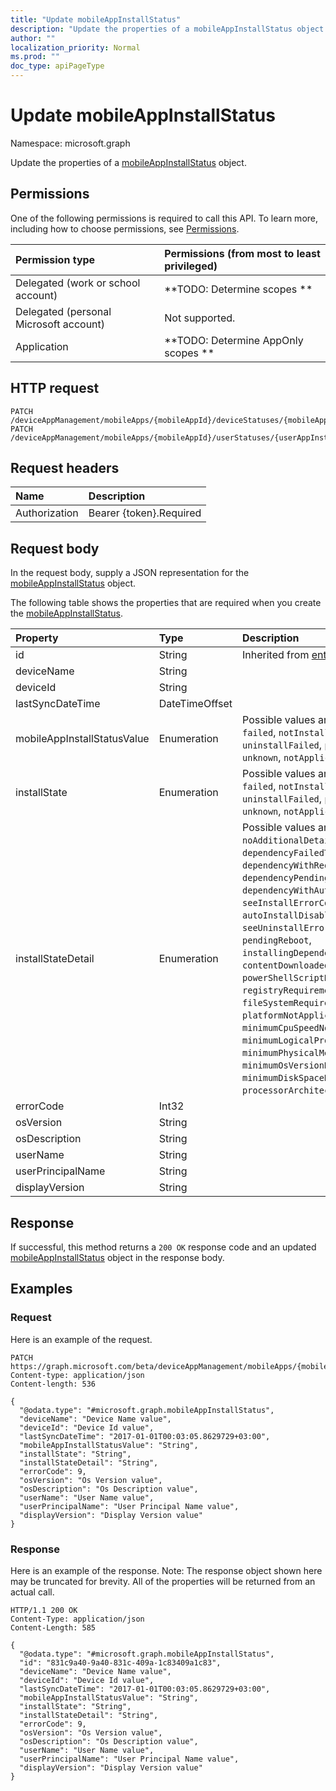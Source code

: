 ```yaml
---
title: "Update mobileAppInstallStatus"
description: "Update the properties of a mobileAppInstallStatus object."
author: ""
localization_priority: Normal
ms.prod: ""
doc_type: apiPageType
---
```


# Update mobileAppInstallStatus

Namespace: microsoft.graph

Update the properties of a [mobileAppInstallStatus](../resources/mobileappinstallstatus.md) object.

## Permissions
One of the following permissions is required to call this API. To learn more, including how to choose permissions, see [Permissions](/concepts/permissions-reference.md).

|Permission type|Permissions (from most to least privileged)|
|:---|:---|
|Delegated (work or school account)|**TODO: Determine scopes **|
|Delegated (personal Microsoft account)|Not supported.|
|Application|**TODO: Determine AppOnly scopes **|

## HTTP request
<!-- {
  "blockType": "ignored"
}
-->
``` http
PATCH /deviceAppManagement/mobileApps/{mobileAppId}/deviceStatuses/{mobileAppInstallStatusId}
PATCH /deviceAppManagement/mobileApps/{mobileAppId}/userStatuses/{userAppInstallStatusId}/deviceStatuses/{mobileAppInstallStatusId}
```

## Request headers
|Name|Description|
|:---|:---|
|Authorization|Bearer {token}.Required|

## Request body
In the request body, supply a JSON representation for the [mobileAppInstallStatus](../resources/mobileappinstallstatus.md) object.

The following table shows the properties that are required when you create the [mobileAppInstallStatus](../resources/mobileappinstallstatus.md).

|Property|Type|Description|
|:---|:---|:---|
|id|String| Inherited from [entity](../resources/entity.md)|
|deviceName|String||
|deviceId|String||
|lastSyncDateTime|DateTimeOffset||
|mobileAppInstallStatusValue|Enumeration| Possible values are: `installed`, `failed`, `notInstalled`, `uninstallFailed`, `pendingInstall`, `unknown`, `notApplicable`.|
|installState|Enumeration| Possible values are: `installed`, `failed`, `notInstalled`, `uninstallFailed`, `pendingInstall`, `unknown`, `notApplicable`.|
|installStateDetail|Enumeration| Possible values are: `noAdditionalDetails`, `dependencyFailedToInstall`, `dependencyWithRequirementsNotMet`, `dependencyPendingReboot`, `dependencyWithAutoInstallDisabled`, `seeInstallErrorCode`, `autoInstallDisabled`, `seeUninstallErrorCode`, `pendingReboot`, `installingDependencies`, `contentDownloaded`, `powerShellScriptRequirementNotMet`, `registryRequirementNotMet`, `fileSystemRequirementNotMet`, `platformNotApplicable`, `minimumCpuSpeedNotMet`, `minimumLogicalProcessorCountNotMet`, `minimumPhysicalMemoryNotMet`, `minimumOsVersionNotMet`, `minimumDiskSpaceNotMet`, `processorArchitectureNotApplicable`.|
|errorCode|Int32||
|osVersion|String||
|osDescription|String||
|userName|String||
|userPrincipalName|String||
|displayVersion|String||



## Response
If successful, this method returns a `200 OK` response code and an updated [mobileAppInstallStatus](../resources/mobileappinstallstatus.md) object in the response body.

## Examples

### Request
Here is an example of the request.
<!-- {
  "blockType": "request",
  "name": "update_mobileappinstallstatus"
}
-->
``` http
PATCH https://graph.microsoft.com/beta/deviceAppManagement/mobileApps/{mobileAppId}/deviceStatuses/{mobileAppInstallStatusId}
Content-type: application/json
Content-length: 536

{
  "@odata.type": "#microsoft.graph.mobileAppInstallStatus",
  "deviceName": "Device Name value",
  "deviceId": "Device Id value",
  "lastSyncDateTime": "2017-01-01T00:03:05.8629729+03:00",
  "mobileAppInstallStatusValue": "String",
  "installState": "String",
  "installStateDetail": "String",
  "errorCode": 9,
  "osVersion": "Os Version value",
  "osDescription": "Os Description value",
  "userName": "User Name value",
  "userPrincipalName": "User Principal Name value",
  "displayVersion": "Display Version value"
}
```

### Response
Here is an example of the response. Note: The response object shown here may be truncated for brevity. All of the properties will be returned from an actual call.
<!-- {
  "blockType": "response",
  "truncated": true
}
-->
``` http
HTTP/1.1 200 OK
Content-Type: application/json
Content-Length: 585

{
  "@odata.type": "#microsoft.graph.mobileAppInstallStatus",
  "id": "831c9a40-9a40-831c-409a-1c83409a1c83",
  "deviceName": "Device Name value",
  "deviceId": "Device Id value",
  "lastSyncDateTime": "2017-01-01T00:03:05.8629729+03:00",
  "mobileAppInstallStatusValue": "String",
  "installState": "String",
  "installStateDetail": "String",
  "errorCode": 9,
  "osVersion": "Os Version value",
  "osDescription": "Os Description value",
  "userName": "User Name value",
  "userPrincipalName": "User Principal Name value",
  "displayVersion": "Display Version value"
}
```

